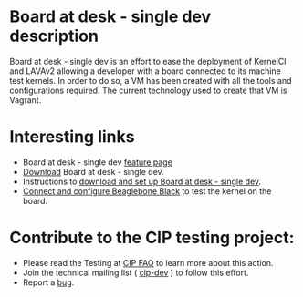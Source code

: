 # Board at desk - single dev description  #

Board at desk - single dev is an effort to ease the deployment of KernelCI and LAVAv2 allowing
a developer with a board connected to its machine test kernels. 
In order to do so, a VM has been created with all the tools and configurations required. 
The current technology used to create that VM is Vagrant. 

# Interesting links #

* Board at desk - single dev [feature page](https://wiki.linuxfoundation.org/civilinfrastructureplatform/ciptestingboardatdesksingledevfeaturepage)
* [Download](https://wiki.linuxfoundation.org/civilinfrastructureplatform/cipdownload) Board at desk - single dev.
* Instructions to [download and set up Board at desk - single dev](https://wiki.linuxfoundation.org/civilinfrastructureplatform/ciptestingboardatdesksingledevsetup).
* [Connect and configure Beaglebone Black](https://wiki.linuxfoundation.org/civilinfrastructureplatform/beagleboneblackboard) to test the kernel on the board.

# Contribute to the CIP testing project: #
* Please read the Testing at [CIP FAQ](https://wiki.linuxfoundation.org/civilinfrastructureplatform/ciptestingfaq) to learn more about this action.
* Join the technical mailing list ( [cip-dev](https://lists.cip-project.org/mailman/listinfo/cip-dev) ) to follow this effort.
* Report a [bug](https://gitlab.com/cip-project/testing/boards). 


